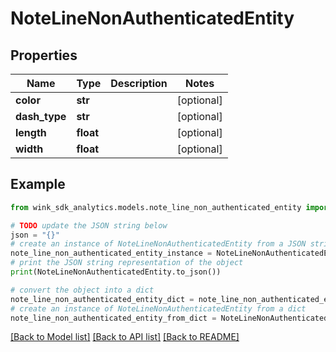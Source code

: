 # NoteLineNonAuthenticatedEntity


## Properties

Name | Type | Description | Notes
------------ | ------------- | ------------- | -------------
**color** | **str** |  | [optional] 
**dash_type** | **str** |  | [optional] 
**length** | **float** |  | [optional] 
**width** | **float** |  | [optional] 

## Example

```python
from wink_sdk_analytics.models.note_line_non_authenticated_entity import NoteLineNonAuthenticatedEntity

# TODO update the JSON string below
json = "{}"
# create an instance of NoteLineNonAuthenticatedEntity from a JSON string
note_line_non_authenticated_entity_instance = NoteLineNonAuthenticatedEntity.from_json(json)
# print the JSON string representation of the object
print(NoteLineNonAuthenticatedEntity.to_json())

# convert the object into a dict
note_line_non_authenticated_entity_dict = note_line_non_authenticated_entity_instance.to_dict()
# create an instance of NoteLineNonAuthenticatedEntity from a dict
note_line_non_authenticated_entity_from_dict = NoteLineNonAuthenticatedEntity.from_dict(note_line_non_authenticated_entity_dict)
```
[[Back to Model list]](../README.md#documentation-for-models) [[Back to API list]](../README.md#documentation-for-api-endpoints) [[Back to README]](../README.md)


